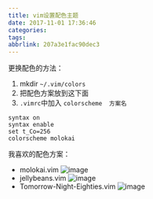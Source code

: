 ```yaml
---
title: vim设置配色主题
date: 2017-11-01 17:36:46
categories:
tags:
abbrlink: 207a3e1fac90dec3
---
```


更换配色的方法：
1. mkdir `~/.vim/colors`
1. 把配色方案放到这下面
1. `.vimrc`中加入 `colorscheme  方案名`
```
syntax on
syntax enable
set t_Co=256
colorscheme molokai
```

我喜欢的配色方案：

* molokai.vim
![image](http://oxnimkw03.bkt.clouddn.com/vim-molokai.png)
* jellybeans.vim
![image](http://oxnimkw03.bkt.clouddn.com/vim-jellybeans.png)
* Tomorrow-Night-Eighties.vim
![image](http://oxnimkw03.bkt.clouddn.com/vim-Tomorrow-Night-Eighties.png)

